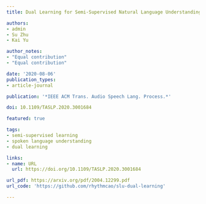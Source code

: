 ```yaml
---
title: Dual Learning for Semi-Supervised Natural Language Understanding

authors:
- admin
- Su Zhu
- Kai Yu

author_notes:
- "Equal contribution"
- "Equal contribution"

date: '2020-08-06'
publication_types:
- article-journal

publication: '*IEEE ACM Trans. Audio Speech Lang. Process.*'

doi: 10.1109/TASLP.2020.3001684

featured: true

tags:
- semi-supervised learning
- spoken language understanding
- dual learning

links:
- name: URL
  url: https://doi.org/10.1109/TASLP.2020.3001684

url_pdf: https://arxiv.org/pdf/2004.12299.pdf
url_code: 'https://github.com/rhythmcao/slu-dual-learning'

---
```


